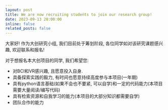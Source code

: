 ```yaml
---
layout: post
title: We are now recruiting students to join our research group!
date: 2023-09-13 20:00:00
inline: false 
related_posts: false
---
```

大家好! 作为大创研究小组, 我们目前处于筹划阶段, 各位同学如对该研究课题感兴趣, 欢迎联系和报名!

对于想报名本大创项目的同学, 我们希望您:
<ul>
    <li>对BCI和VR感兴趣, 且愿意投入自身.</li>
    <li>具备探索实践的毅力, 有时间也愿意持续高度参与本项目(一年期)</li>
    <li>具有python语言基础(如果不会也不要紧, 可以自学)和一定的代码能力(本项目需要大量阅读/编写代码)</li>
    <li>具有检索资源和自我学习的能力(本项目的大部分知识都需要自学)</li>
    <li>团队合作的能力</li>
</ul>